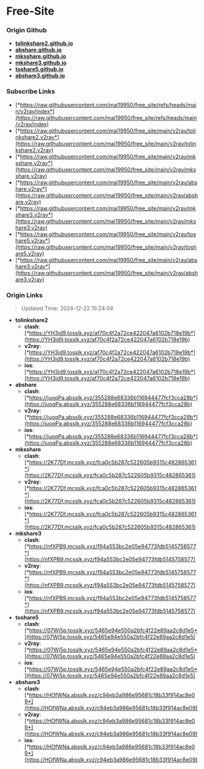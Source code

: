 # Free-Site

### Origin Github

- [**tolinkshare2.github.io**](https://github.com/tolinkshare2/tolinkshare2.github.io)
- [**abshare.github.io**](https://github.com/abshare/abshare.github.io)
- [**mksshare.github.io**](https://github.com/mksshare/mksshare.github.io)
- [**mkshare3.github.io**](https://github.com/mkshare3/mkshare3.github.io)
- [**toshare5.github.io**](https://github.com/toshare5/toshare5.github.io)
- [**abshare3.github.io**](https://github.com/abshare3/abshare3.github.io)

### Subscribe Links

- [*https://raw.githubusercontent.com/mai19950/free_site/refs/heads/main/v2ray/index*](https://raw.githubusercontent.com/mai19950/free_site/refs/heads/main/v2ray/index)
- [*https://raw.githubusercontent.com/mai19950/free_site/main/v2ray/tolinkshare2.v2ray*](https://raw.githubusercontent.com/mai19950/free_site/main/v2ray/tolinkshare2.v2ray)
- [*https://raw.githubusercontent.com/mai19950/free_site/main/v2ray/mksshare.v2ray*](https://raw.githubusercontent.com/mai19950/free_site/main/v2ray/mksshare.v2ray)
- [*https://raw.githubusercontent.com/mai19950/free_site/main/v2ray/abshare.v2ray*](https://raw.githubusercontent.com/mai19950/free_site/main/v2ray/abshare.v2ray)
- [*https://raw.githubusercontent.com/mai19950/free_site/main/v2ray/mkshare3.v2ray*](https://raw.githubusercontent.com/mai19950/free_site/main/v2ray/mkshare3.v2ray)
- [*https://raw.githubusercontent.com/mai19950/free_site/main/v2ray/toshare5.v2ray*](https://raw.githubusercontent.com/mai19950/free_site/main/v2ray/toshare5.v2ray)
- [*https://raw.githubusercontent.com/mai19950/free_site/main/v2ray/abshare3.v2ray*](https://raw.githubusercontent.com/mai19950/free_site/main/v2ray/abshare3.v2ray)

### Origin Links

> Updated Time: 2024-12-22 15:24:04

- **tolinkshare2**
  - **clash**: [*https://YH3id9.tosslk.xyz/af70c4f2a72ce422047a6102b718e19b*](https://YH3id9.tosslk.xyz/af70c4f2a72ce422047a6102b718e19b)
  - **v2ray**: [*https://YH3id9.tosslk.xyz/af70c4f2a72ce422047a6102b718e19b*](https://YH3id9.tosslk.xyz/af70c4f2a72ce422047a6102b718e19b)
  - **ios**: [*https://YH3id9.tosslk.xyz/af70c4f2a72ce422047a6102b718e19b*](https://YH3id9.tosslk.xyz/af70c4f2a72ce422047a6102b718e19b)
- **abshare**
  - **clash**: [*https://juoqPa.absslk.xyz/355288e68336b116944477fcf3cca28b*](https://juoqPa.absslk.xyz/355288e68336b116944477fcf3cca28b)
  - **v2ray**: [*https://juoqPa.absslk.xyz/355288e68336b116944477fcf3cca28b*](https://juoqPa.absslk.xyz/355288e68336b116944477fcf3cca28b)
  - **ios**: [*https://juoqPa.absslk.xyz/355288e68336b116944477fcf3cca28b*](https://juoqPa.absslk.xyz/355288e68336b116944477fcf3cca28b)
- **mksshare**
  - **clash**: [*https://2K77Df.mcsslk.xyz/fca0c5b287c522605b9315c482865361*](https://2K77Df.mcsslk.xyz/fca0c5b287c522605b9315c482865361)
  - **v2ray**: [*https://2K77Df.mcsslk.xyz/fca0c5b287c522605b9315c482865361*](https://2K77Df.mcsslk.xyz/fca0c5b287c522605b9315c482865361)
  - **ios**: [*https://2K77Df.mcsslk.xyz/fca0c5b287c522605b9315c482865361*](https://2K77Df.mcsslk.xyz/fca0c5b287c522605b9315c482865361)
- **mkshare3**
  - **clash**: [*https://nfXPB9.mcsslk.xyz/f94a553bc2e05e94773fdb5145758577*](https://nfXPB9.mcsslk.xyz/f94a553bc2e05e94773fdb5145758577)
  - **v2ray**: [*https://nfXPB9.mcsslk.xyz/f94a553bc2e05e94773fdb5145758577*](https://nfXPB9.mcsslk.xyz/f94a553bc2e05e94773fdb5145758577)
  - **ios**: [*https://nfXPB9.mcsslk.xyz/f94a553bc2e05e94773fdb5145758577*](https://nfXPB9.mcsslk.xyz/f94a553bc2e05e94773fdb5145758577)
- **toshare5**
  - **clash**: [*https://07Wj5p.tosslk.xyz/5465e94e550a2bfc4f22e89aa2c8d1e5*](https://07Wj5p.tosslk.xyz/5465e94e550a2bfc4f22e89aa2c8d1e5)
  - **v2ray**: [*https://07Wj5p.tosslk.xyz/5465e94e550a2bfc4f22e89aa2c8d1e5*](https://07Wj5p.tosslk.xyz/5465e94e550a2bfc4f22e89aa2c8d1e5)
  - **ios**: [*https://07Wj5p.tosslk.xyz/5465e94e550a2bfc4f22e89aa2c8d1e5*](https://07Wj5p.tosslk.xyz/5465e94e550a2bfc4f22e89aa2c8d1e5)
- **abshare3**
  - **clash**: [*https://HOfWNa.absslk.xyz/c94eb3a986e95681c18b33f914ac8e09*](https://HOfWNa.absslk.xyz/c94eb3a986e95681c18b33f914ac8e09)
  - **v2ray**: [*https://HOfWNa.absslk.xyz/c94eb3a986e95681c18b33f914ac8e09*](https://HOfWNa.absslk.xyz/c94eb3a986e95681c18b33f914ac8e09)
  - **ios**: [*https://HOfWNa.absslk.xyz/c94eb3a986e95681c18b33f914ac8e09*](https://HOfWNa.absslk.xyz/c94eb3a986e95681c18b33f914ac8e09)
